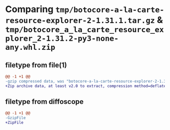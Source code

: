 # Comparing `tmp/botocore-a-la-carte-resource-explorer-2-1.31.1.tar.gz` & `tmp/botocore_a_la_carte_resource_explorer_2-1.31.2-py3-none-any.whl.zip`

## filetype from file(1)

```diff
@@ -1 +1 @@
-gzip compressed data, was "botocore-a-la-carte-resource-explorer-2-1.31.1.tar", last modified: Sat Jul  8 01:42:39 2023, max compression
+Zip archive data, at least v2.0 to extract, compression method=deflate
```

## filetype from diffoscope

```diff
@@ -1 +1 @@
-GzipFile
+ZipFile
```

